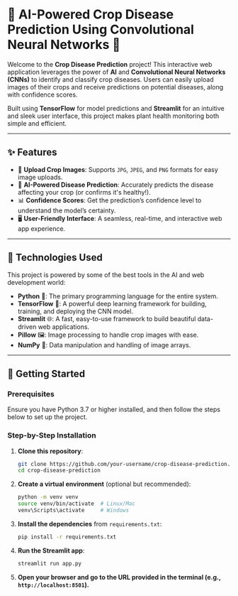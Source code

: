 # **🌱 AI-Powered Crop Disease Prediction Using Convolutional Neural Networks 🌾**

Welcome to the **Crop Disease Prediction** project! This interactive web application leverages the power of **AI** and **Convolutional Neural Networks (CNNs)** to identify and classify crop diseases. Users can easily upload images of their crops and receive predictions on potential diseases, along with confidence scores. 

Built using **TensorFlow** for model predictions and **Streamlit** for an intuitive and sleek user interface, this project makes plant health monitoring both simple and efficient.

---

## **✨ Features**
- 📸 **Upload Crop Images**: Supports `JPG`, `JPEG`, and `PNG` formats for easy image uploads.
- 🧠 **AI-Powered Disease Prediction**: Accurately predicts the disease affecting your crop (or confirms it's healthy!).
- 📊 **Confidence Scores**: Get the prediction’s confidence level to understand the model’s certainty.
- 🖥️ **User-Friendly Interface**: A seamless, real-time, and interactive web app experience.

---

## **🔧 Technologies Used**
This project is powered by some of the best tools in the AI and web development world:

- **Python** 🐍: The primary programming language for the entire system.
- **TensorFlow** 🧠: A powerful deep learning framework for building, training, and deploying the CNN model.
- **Streamlit** 🌐: A fast, easy-to-use framework to build beautiful data-driven web applications.
- **Pillow** 🖼️: Image processing to handle crop images with ease.
- **NumPy** 🔢: Data manipulation and handling of image arrays.

---

## **🚀 Getting Started**

### **Prerequisites**
Ensure you have Python 3.7 or higher installed, and then follow the steps below to set up the project.

### **Step-by-Step Installation**
1. **Clone this repository**:
   ```bash
   git clone https://github.com/your-username/crop-disease-prediction.git
   cd crop-disease-prediction
   
2. **Create a virtual environment** (optional but recommended):
    ```bash
    python -m venv venv
    source venv/bin/activate  # Linux/Mac
    venv\Scripts\activate     # Windows
    ```

3. **Install the dependencies** from `requirements.txt`:
    ```bash
    pip install -r requirements.txt
    ```

4. **Run the Streamlit app**:
    ```bash
    streamlit run app.py
    ```

5. **Open your browser and go to the URL provided in the terminal (e.g., `http://localhost:8501`).**
